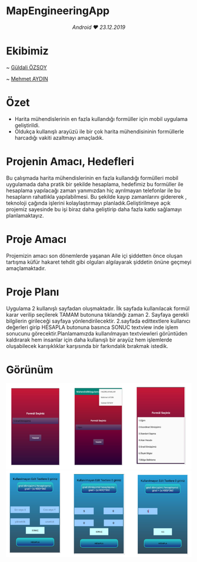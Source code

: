  # MapEngineeringApp

<p align="center">
   <em>Android ❤️ 23.12.2019</em>
</p>

# Ekibimiz

~ [Güldali ÖZSOY](https://github.com/guldali)

~ [Mehmet AYDIN](https://github.com/SouL-H)
# Özet
* Harita mühendislerinin en fazla kullandığı formüller için mobil uygulama geliştirildi.
* Oldukça kullanışlı arayüzü ile bir çok harita mühendisininin formüllerle harcadığı vakiti azaltmayı amaçladık.

# Projenin Amacı, Hedefleri


 Bu çalışmada harita mühendislerinin en fazla kullandığı formülleri mobil uygulamada daha pratik bir şekilde hesaplama, hedefimiz bu formüller ile hesaplama yapılacağı zaman yanımızdan hiç ayrılmayan telefonlar ile bu hesapların rahatlıkla yapılabilmesi.
 Bu şekilde kayıp zamanlarını gidererek , teknoloji çağında işlerini kolaylaştırmayı planladık.Geliştirilmeye açık projemiz sayesinde bu işi biraz daha geliştirip daha fazla katkı sağlamayı planlamaktayız.



# Proje Amacı
Projemizin amacı son dönemlerde yaşanan Aile içi şiddetten önce oluşan tartışma küfür hakaret tehdit gibi olguları algılayarak şiddetin önüne geçmeyi amaçlamaktadır.

# Proje Planı
Uygulama 2 kullanışlı sayfadan oluşmaktadır. İlk sayfada kullanılacak formül karar verilip seçilerek TAMAM butonuna tıklandığı zaman 2. Sayfaya gerekli bilgilerin girileceği sayfaya yönlendirilecektir.
2.sayfada edittextlere kullanıcı değerleri girip HESAPLA butonuna basınca SONUC textview inde işlem sonucunu görecektir.Planlamamızda kullanılmayan textviewleri görüntüden kaldırarak hem insanlar için daha kullanışlı bir arayüz hem işlemlerde oluşabilecek karışıklıklar karşısında bir farkındalık bırakmak istedik.

# Görünüm

<p align="center">
    <img src="https://raw.githubusercontent.com/SouL-H/MapengineeringApp/master/rsm/app1.png"  alt="Observer">
    <img src="https://raw.githubusercontent.com/SouL-H/MapengineeringApp/master/rsm/app2.png"  alt="Observer">
</p>
